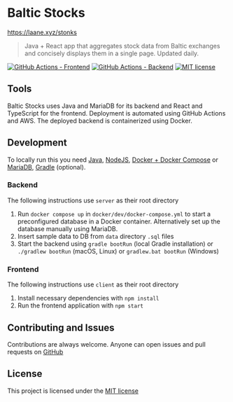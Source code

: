 # Baltic Stocks

https://laane.xyz/stonks

> Java + React app that aggregates stock data from Baltic exchanges and concisely displays
> them in a single page. Updated daily.

[![GitHub Actions - Frontend](https://github.com/StenAL/Baltic-stocks/workflows/Frontend%20-%20build%20and%20deploy/badge.svg)](https://github.com/StenAL/Baltic-stocks/actions?query=workflow%3A%22Frontend+-+build+and+deploy%22)
[![GitHub Actions - Backend](https://github.com/StenAL/Baltic-stocks/workflows/Backend%20-%20build%20and%20deploy/badge.svg)](https://github.com/StenAL/Baltic-stocks/actions?query=workflow%3A%22Backend+-+build+and+deploy%22)
[![MIT license](https://img.shields.io/badge/License-MIT-blue.svg)](./LICENSE.md)

## Tools

Baltic Stocks uses Java and MariaDB for its backend and React and TypeScript for the frontend.
Deployment is automated using GitHub Actions and AWS. The deployed backend is
containerized using Docker.

## Development

To locally run this you need [Java](https://adoptium.net/),
[NodeJS](https://nodejs.org/en/),
[Docker + Docker Compose](https://docs.docker.com/get-docker/) or [MariaDB](https://mariadb.org/download/),
[Gradle](https://gradle.org/install/) (optional).

### Backend

The following instructions use `server` as their root directory

1. Run `docker compose up` in `docker/dev/docker-compose.yml` to start a preconfigured
   database in a Docker container. Alternatively set up the database manually using MariaDB.
2. Insert sample data to DB from `data` directory `.sql` files
3. Start the backend using `gradle bootRun` (local Gradle installation)
   or `./gradlew bootRun` (macOS, Linux) or `gradlew.bat bootRun` (Windows)

### Frontend

The following instructions use `client` as their root directory

1. Install necessary dependencies with `npm install`
2. Run the frontend application with `npm start`

## Contributing and Issues

Contributions are always welcome. Anyone can open issues and
pull requests on [GitHub](https://github.com/StenAL/baltic-stocks)

## License

This project is licensed under the [MIT license](https://github.com/StenAL/baltic-stocks/blob/master/LICENSE)
